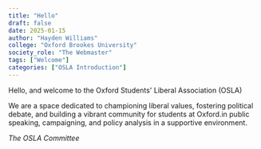 ```yaml
---
title: "Hello"
draft: false
date: 2025-01-15
author: "Hayden Williams"
college: "Oxford Brookes University"
society_role: "The Webmaster"
tags: ["Welcome"]
categories: ["OSLA Introduction"]
---
```

Hello, and welcome to the Oxford Students' Liberal Association (OSLA)
<!--more-->


 We are a space dedicated to championing liberal values, fostering political debate, and building a vibrant community for students at Oxford.in public speaking, campaigning, and policy analysis in a supportive environment.

*The OSLA Committee*
